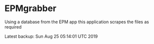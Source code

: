 # EPMgrabber
Using a database from the EPM app this application scrapes the files as required


Latest backup: Sun Aug 25 05:14:01 UTC 2019
